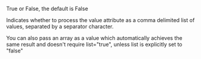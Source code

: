 True or False, the default is False

Indicates whether to process the value attribute as a comma delimited list of values, separated by a separator character.

You can also pass an array as a value which automatically achieves the same result and doesn't require list="true", unless list is explicitly set to "false"
